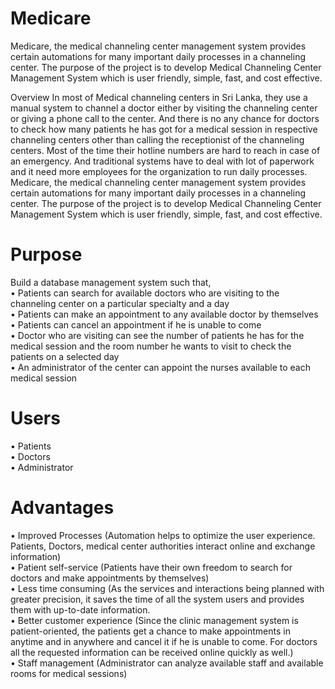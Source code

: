# Medicare
Medicare, the medical channeling center management system provides certain automations for many important daily processes in a channeling center. The purpose of the project is to develop Medical Channeling Center Management System which is user friendly, simple, fast, and cost effective.

Overview
In most of Medical channeling centers in Sri Lanka, they use a manual system to channel
a doctor either by visiting the channeling center or giving a phone call to the center. And
there is no any chance for doctors to check how many patients he has got for a medical
session in respective channeling centers other than calling the receptionist of the
channeling centers. Most of the time their hotline numbers are hard to reach in case of
an emergency. And traditional systems have to deal with lot of paperwork and it need
more employees for the organization to run daily processes.
Medicare, the medical channeling center management system provides certain automations for
many important daily processes in a channeling center. The purpose of the project is to
develop Medical Channeling Center Management System which is user friendly, simple,
fast, and cost effective.

# Purpose

Build a database management system such that,\
• Patients can search for available doctors who are visiting to the channeling center
on a particular specialty and a day\
• Patients can make an appointment to any available doctor by themselves\
• Patients can cancel an appointment if he is unable to come\
• Doctor who are visiting can see the number of patients he has for the medical
session and the room number he wants to visit to check the patients on a
selected day\
• An administrator of the center can appoint the nurses available to each medical
session

# Users

• Patients\
• Doctors\
• Administrator

# Advantages
• Improved Processes (Automation helps to optimize the user experience. Patients,
Doctors, medical center authorities interact online and exchange information)\
• Patient self-service (Patients have their own freedom to search for doctors and make
appointments by themselves)\
• Less time consuming (As the services and interactions being planned with greater
precision, it saves the time of all the system users and provides them with up-to-date
information.\
• Better customer experience (Since the clinic management system is patient-oriented,
the patients get a chance to make appointments in anytime and in anywhere and cancel
it if he is unable to come. For doctors all the requested information can be received
online quickly as well.)\
• Staff management (Administrator can analyze available staff and available rooms for
medical sessions)

